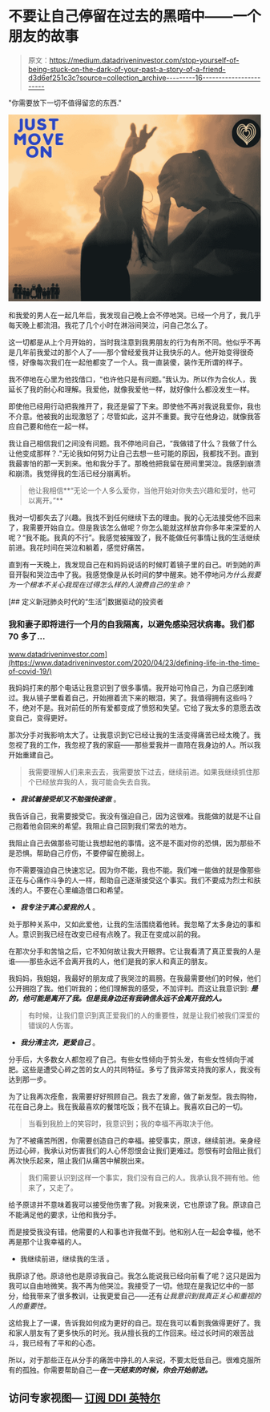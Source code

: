 # 不要让自己停留在过去的黑暗中——一个朋友的故事

> 原文：<https://medium.datadriveninvestor.com/stop-yourself-of-being-stuck-on-the-dark-of-your-past-a-story-of-a-friend-d3d6ef251c3c?source=collection_archive---------16----------------------->

"你需要放下一切不值得留恋的东西."

![](img/98b94d3257c23da704a04d213cc05440.png)

和我爱的男人在一起几年后，我发现自己晚上会不停地哭。已经一个月了，我几乎每天晚上都流泪。我花了几个小时在淋浴间哭泣，问自己怎么了。

这一切都是从上个月开始的，当时我注意到我男朋友的行为有所不同。他似乎不再是几年前我爱过的那个人了——那个曾经爱我并让我快乐的人。他开始变得很奇怪，好像每次我们在一起他都变了一个人。我一直装傻，装作无所谓的样子。

我不停地在心里为他找借口，“也许他只是有问题。”我认为。所以作为合伙人，我延长了我的耐心和理解。我爱他，就像我爱他一样，就好像什么都没发生一样。

即使他已经用行动把我推开了，我还是留了下来。即使他不再对我说我爱你，我也不介意。他被我的出现激怒了；尽管如此，这并不重要。我守在他身边，就像我答应自己要和他在一起一样。

我让自己相信我们之间没有问题。我不停地问自己，“我做错了什么？我做了什么让他变成那样？."无论我如何努力让自己去想一些可能的原因，我都找不到。直到我最害怕的那一天到来。他和我分手了。那晚他把我留在房间里哭泣。我感到崩溃和崩溃。我觉得我的生活已经分崩离析。

> 他让我相信**“无论一个人多么爱你，当他开始对你失去兴趣和爱时，他可以离开。”**

我对一切都失去了兴趣。我找不到任何继续下去的理由。我的心无法接受他不回来了，我需要开始自立。但是我该怎么做呢？你怎么能就这样放弃你多年来深爱的人呢？“我不能。我真的不行”。我感觉被摧毁了，我不能做任何事情让我的生活继续前进。我花时间在哭泣和躺着，感觉好痛苦。

直到有一天晚上，我发现自己在和妈妈说话的时候盯着镜子里的自己。听到她的声音开裂和哭泣击中了我。我感觉像是从长时间的梦中醒来。她不停地问*为什么我要为一个根本不关心我现在过得怎么样的人浪费自己的生命？*

[](https://www.datadriveninvestor.com/2020/04/23/defining-life-in-the-time-of-covid-19/) [## 定义新冠肺炎时代的“生活”|数据驱动的投资者

### 我和妻子即将进行一个月的自我隔离，以避免感染冠状病毒。我们都 70 多了…

www.datadriveninvestor.com](https://www.datadriveninvestor.com/2020/04/23/defining-life-in-the-time-of-covid-19/) 

我妈妈打来的那个电话让我意识到了很多事情。我开始可怜自己，为自己感到难过。我从镜子里看着自己，开始擦着流下来的眼泪，笑了。我值得拥有这些吗？不，绝对不是。我对前任的所有爱都变成了愤怒和失望。它给了我太多的意愿去改变自己，变得更好。

那次分手对我影响太大了。让我意识到它已经让我的生活变得痛苦已经太晚了。我忽视了我的工作，我忽视了我的家庭——那些爱我并一直陪在我身边的人。所以我开始重建自己。

> 我需要理解人们来来去去，我需要放下过去，继续前进。如果我继续抓住那个已经放弃我的人，我可能会失去自我。

*   ***我试着接受却又不勉强快速做*** 。

我告诉自己，我需要接受它。我没有强迫自己，因为这很难。我能做的就是不让自己抱着他会回来的希望。我阻止自己回到我们常去的地方。

我阻止自己去做那些可能让我想起他的事情。这不是不面对你的恐惧，因为那些不是恐惧。帮助自己疗伤，不要停留在脆弱上。

你不需要强迫自己快速忘记。因为你不能，我也不能。我们唯一能做的就是像那些正在与心痛作斗争的人一样，帮助自己逐渐接受这个事实。我们不要成为烈士和肤浅的人。不要在心里编造借口和希望。

*   ***我专注于真心爱我的人*** 。

处于那种关系中，又如此爱他，让我的生活围绕着他转。我忽略了太多身边的事和人。意识到我已经在改变已经有点晚了。我正在变成以前的我。

在那次分手和苦恼之后，它不知何故让我大开眼界。它让我看清了真正爱我的人是谁——那些永远不会离开我的人，他们是我的家人和真正的朋友。

我妈妈，我姐姐，我最好的朋友成了我哭泣的肩膀。在我最需要他们的时候，他们公开拥抱了我。他们听我的；他们理解我的感受，不加评判。而这让我意识到: ***是的，他可能是离开了我。但是我身边还有我确信永远不会离开我的人。***

> 有时候，让我们意识到真正爱我们的人的重要性，就是让我们被我们深爱的错误的人伤害。

*   ***我分清主次，更爱自己*** 。

分手后，大多数女人都忽视了自己。有些女性倾向于剪头发，有些女性倾向于减肥。这些是遭受心碎之苦的女人的共同特征。多亏了我非常支持我的家人，我没有达到那一步。

为了让我再次痊愈，我需要好好照顾自己。我去了发廊，做了新发型。我去购物，花在自己身上。我在我最喜欢的餐馆吃饭；我不在镇上。我喜欢自己的一切。

> 当看到我脸上的笑容时，我意识到；我的幸福不再取决于他。

为了不被痛苦所困，你需要创造自己的幸福。接受事实，原谅，继续前进。亲身经历过心碎，我承认对伤害我们的人心怀怨恨会让我们更难过。怨恨有时会阻止我们再次快乐起来，阻止我们从痛苦中解脱出来。

> 我们需要认识到这样一个事实，我们没有自己的人。我承认我不拥有他。他来了，又走了。

给予原谅并不意味着我可以接受他伤害了我。对我来说，它也原谅了我。原谅自己不能满足他的要求，让他和我分手。

而是接受我没有错。他需要的人和事也许我做不到。他和别人在一起会幸福，他不再是那个让我幸福的人。

*   我继续前进，继续我的生活 。

我原谅了他。原谅他也是原谅我自己。我怎么能说我已经向前看了呢？这只是因为我可以自由地微笑。我不再为他哭泣。我接受了一切。他现在是我记忆中的一部分，给我带来了很多教训，让我更爱自己——还有*让我意识到我真正关心和重视的人的重要性。*

这给我上了一课，告诉我如何成为更好的自己。现在我可以看到我做得更好了。我和家人朋友有了更多快乐的时光。我从擅长我的工作回来。经过长时间的艰苦战斗，我已经有了平和的心态。

所以，对于那些正在从分手的痛苦中挣扎的人来说，不要太贬低自己。很难克服所有的孤独。你需要帮助自己—***在一天结束的时候，你会开始前进。***

## 访问专家视图— [订阅 DDI 英特尔](https://datadriveninvestor.com/ddi-intel)